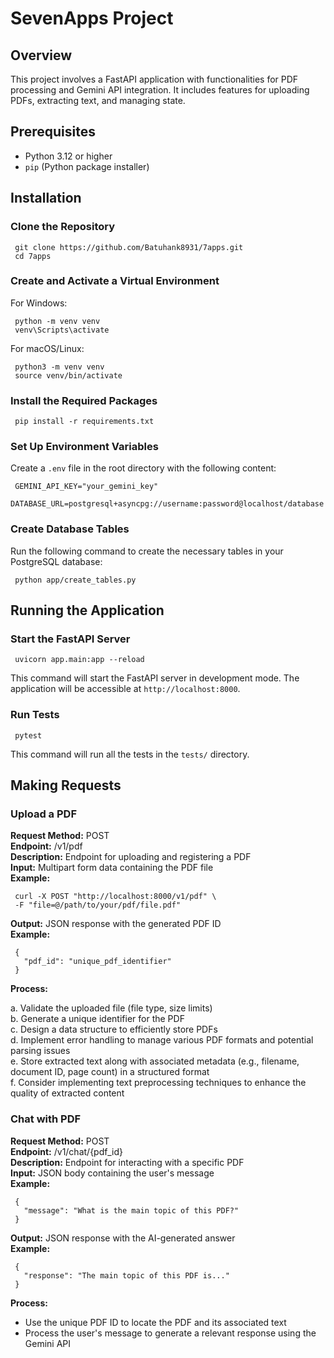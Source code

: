 # SevenApps Project

## Overview

This project involves a FastAPI application with functionalities for PDF processing and Gemini API integration. It includes features for uploading PDFs, extracting text, and managing state.

## Prerequisites

- Python 3.12 or higher
- `pip` (Python package installer)

## Installation

### Clone the Repository

     git clone https://github.com/Batuhank8931/7apps.git
     cd 7apps

### Create and Activate a Virtual Environment

For Windows:

     python -m venv venv
     venv\Scripts\activate

For macOS/Linux:

     python3 -m venv venv
     source venv/bin/activate

### Install the Required Packages

     pip install -r requirements.txt

### Set Up Environment Variables

Create a `.env` file in the root directory with the following content:

     GEMINI_API_KEY="your_gemini_key"
     DATABASE_URL=postgresql+asyncpg://username:password@localhost/database

### Create Database Tables

Run the following command to create the necessary tables in your PostgreSQL database:

     python app/create_tables.py

## Running the Application

### Start the FastAPI Server

     uvicorn app.main:app --reload

This command will start the FastAPI server in development mode. The application will be accessible at `http://localhost:8000`.

### Run Tests

     pytest

This command will run all the tests in the `tests/` directory.

## Making Requests

### Upload a PDF

**Request Method:** POST  
**Endpoint:** /v1/pdf  
**Description:** Endpoint for uploading and registering a PDF  
**Input:** Multipart form data containing the PDF file  
**Example:**

     curl -X POST "http://localhost:8000/v1/pdf" \
     -F "file=@/path/to/your/pdf/file.pdf"

**Output:** JSON response with the generated PDF ID  
**Example:**

     {
       "pdf_id": "unique_pdf_identifier"
     }

**Process:**

a. Validate the uploaded file (file type, size limits)  
b. Generate a unique identifier for the PDF  
c. Design a data structure to efficiently store PDFs  
d. Implement error handling to manage various PDF formats and potential parsing issues  
e. Store extracted text along with associated metadata (e.g., filename, document ID, page count) in a structured format  
f. Consider implementing text preprocessing techniques to enhance the quality of extracted content  

### Chat with PDF

**Request Method:** POST  
**Endpoint:** /v1/chat/{pdf_id}  
**Description:** Endpoint for interacting with a specific PDF  
**Input:** JSON body containing the user's message  
**Example:**

     {
       "message": "What is the main topic of this PDF?"
     }

**Output:** JSON response with the AI-generated answer  
**Example:**

     {
       "response": "The main topic of this PDF is..."
     }

**Process:**

- Use the unique PDF ID to locate the PDF and its associated text  
- Process the user's message to generate a relevant response using the Gemini API
